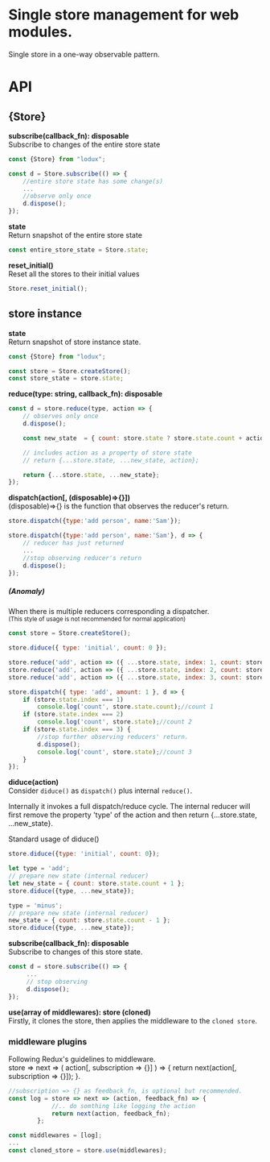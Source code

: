 # Single store management for web modules.
Single store in a one-way observable pattern.

# API

## {Store}
__subscribe(callback_fn): disposable__  
Subscribe to changes of the entire store state
```javascript
const {Store} from "lodux";

const d = Store.subscribe(() => { 
    //entire store state has some change(s)
    ...
    //observe only once
    d.dispose();
});
```
__state__  
Return snapshot of the entire store state
```javascript
const entire_store_state = Store.state;
```
__reset_initial()__  
Reset all the stores to their initial values
```javascript
Store.reset_initial();
```

## store instance

__state__  
Return snapshot of store instance state. 
```javascript
const {Store} from "lodux";

const store = Store.createStore();
const store_state = store.state;
```

__reduce(type: string, callback_fn):  disposable__  
```javascript
const d = store.reduce(type, action => { 
    // observes only once
    d.dispose();

    const new_state  = { count: store.state ? store.state.count + action.amount : action.amount };

    // includes action as a property of store state
    // return {...store.state, ...new_state, action};

    return {...store.state, ...new_state};
});

```
__dispatch(action[, (disposable)=>{}])__  
(disposable)=>{} is the function that observes the reducer's return.
```javascript
store.dispatch({type:'add person', name:'Sam'});

store.dispatch({type:'add person', name:'Sam'}, d => {
    // reducer has just returned
    ...    
    //stop observing reducer's return
    d.dispose();
});
```
##### (Anomaly)
When there is multiple reducers corresponding a dispatcher.  
<small>(This style of usage is not recommended for normal application)</small>
```javascript
const store = Store.createStore();

store.diduce({ type: 'initial', count: 0 });

store.reduce('add', action => ({ ...store.state, index: 1, count: store.state.count + action.amount }));
store.reduce('add', action => ({ ...store.state, index: 2, count: store.state.count + action.amount }));
store.reduce('add', action => ({ ...store.state, index: 3, count: store.state.count + action.amount }));

store.dispatch({ type: 'add', amount: 1 }, d => {
    if (store.state.index === 1) 
        console.log('count', store.state.count);//count 1
    if (store.state.index === 2)
        console.log('count', store.state);//count 2
    if (store.state.index === 3) {     
        //stop further observing reducers' return.
        d.dispose();
        console.log('count', store.state);//count 3
    }
});
```

__diduce(action)__  
Consider `diduce()` as `dispatch()` plus internal `reduce()`.  

Internally it invokes a full dispatch/reduce cycle. The internal reducer will first remove the property 'type' of the action and then return {...store.state, ...new_state}.  

Standard usage of diduce()
```javascript
store.diduce({type: 'initial', count: 0});

let type = 'add';
// prepare new state (internal reducer)
let new_state = { count: store.state.count + 1 };
store.diduce({type, ...new_state});

type = 'minus';
// prepare new state (internal reducer)
new_state = { count: store.state.count - 1 };
store.diduce({type, ...new_state});
```

__subscribe(callback_fn): disposable__  
Subscribe to changes of this store state.
```javascript
const d = store.subscribe(() => {
     ...
     // stop observing
     d.dispose();
});
```

__use(array of middlewares): store (cloned)__  
Firstly, it clones the store, then applies the middleware to the `cloned store`.  

### middleware plugins
Following Redux's guidelines to middleware.  
store => next => ( action[, subscription => {}] ) => { 
    return next(action[, subscription => {}]); 
}.  
```javascript
//subscription => {} as feedback_fn, is optional but recommended.
const log = store => next => (action, feedback_fn) => {
            //.. do somthing like logging the action
            return next(action, feedback_fn);
        };

const middlewares = [log];
...
const cloned_store = store.use(middlewares);
```

